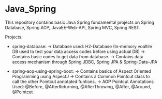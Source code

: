 # Java_Spring


This repository contains basic Java Spring fundamental projects on Spring Database, Spring AOP, JavaEE-Web-API, Spring MVC, Spring REST.

Projects:
  * spring-database: 
    -> Database used: H2-Database (In-memory voaltile DB used to test your data access codes before using actual DB)
    -> Contains basic codes to get data from database.
    -> Contains data access mechanism through Spring JDBC, Spring JPA & Spring-Data-JPA
  
  * spring-aop-using-spring-boot:
    -> Contains basics of Aspect Oriented Programming using AspectJ
    -> Contains a Common Pointcut class to call the other Pointcut annotated funtions.
    -> AOP Pointcut Annotations Used: @Before, @AfterReturning, @AfterThrowing, @After, @Around, @Pointcut
    
  
  
